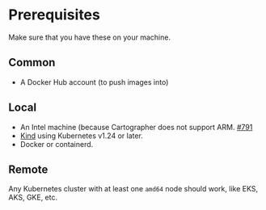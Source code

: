 # Prerequisites

Make sure that you have these on your machine.

## Common

- A Docker Hub account (to push images into)

## Local

- An Intel machine (because Cartographer does not support ARM.
  [#791](https://github.com/vmware-tanzu/cartographer/issues/791)
- [Kind](https://kind.sigs.k8s.io) using Kubernetes v1.24 or later.
- Docker or containerd.

## Remote

Any Kubernetes cluster with at least one `amd64` node should work, like
EKS, AKS, GKE, etc.
